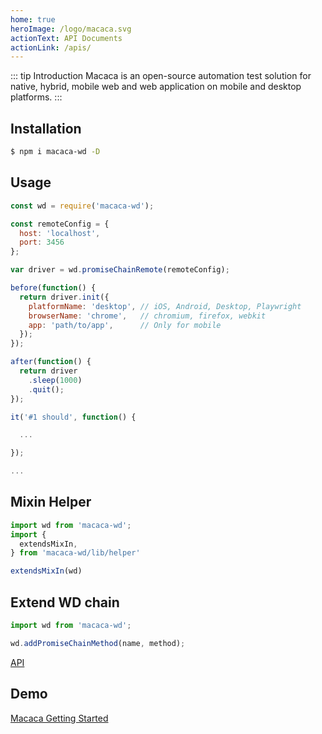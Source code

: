 ```yaml
---
home: true
heroImage: /logo/macaca.svg
actionText: API Documents
actionLink: /apis/
---
```


::: tip Introduction
Macaca is an open-source automation test solution for native, hybrid, mobile web and web application on mobile and desktop platforms.
:::

## Installation

```bash
$ npm i macaca-wd -D
```

## Usage

```javascript
const wd = require('macaca-wd');

const remoteConfig = {
  host: 'localhost',
  port: 3456
};

var driver = wd.promiseChainRemote(remoteConfig);

before(function() {
  return driver.init({
    platformName: 'desktop', // iOS, Android, Desktop, Playwright
    browserName: 'chrome',   // chromium, firefox, webkit
    app: 'path/to/app',      // Only for mobile
  });
});

after(function() {
  return driver
    .sleep(1000)
    .quit();
});

it('#1 should', function() {

  ...

});

...

```

## Mixin Helper

```javascript
import wd from 'macaca-wd';
import {
  extendsMixIn,
} from 'macaca-wd/lib/helper'

extendsMixIn(wd)
```

## Extend WD chain

```javascript
import wd from 'macaca-wd';

wd.addPromiseChainMethod(name, method);
```

[API](//macacajs.github.io/macaca-wd/apis)

## Demo

[Macaca Getting Started](//macacajs.github.io/environment-setup)
